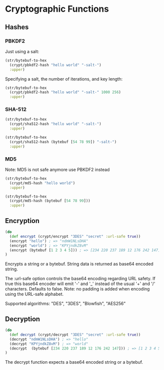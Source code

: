 # Cryptographic Functions


## Hashes

### PBKDF2

Just using a salt:

```clojure
(str/bytebuf-to-hex
  (crypt/pbkdf2-hash "hello world" "-salt-")
  :upper)
```

Specifying a salt, the number of iterations, and key length:

```clojure
(str/bytebuf-to-hex
  (crypt/pbkdf2-hash "hello world" "-salt-" 1000 256)
  :upper)
```


### SHA-512


```clojure
(str/bytebuf-to-hex
  (crypt/sha512-hash "hello world" "-salt-")
  :upper)
```

```clojure
(str/bytebuf-to-hex
  (crypt/sha512-hash (bytebuf [54 78 99]) "-salt-")
  :upper)
```


### MD5

Note: MD5 is not safe anymore use PBKDF2 instead

```clojure
(str/bytebuf-to-hex
  (crypt/md5-hash "hello world")
  :upper)
```

```clojure
(str/bytebuf-to-hex
  (crypt/md5-hash (bytebuf [54 78 99]))
  :upper)
```


## Encryption

```clojure
(do
  (def encrypt (crypt/encrypt "3DES" "secret" :url-safe true))
  (encrypt "hello") ; => "ndmW1NLsDHA"
  (encrypt "world") ; => "KPYjndkZ8vM"
  (encrypt (bytebuf [1 2 3 4 5])) ; => [234 220 237 189 12 176 242 147]
) 
```

Encrypts a string or a bytebuf. String data is returned as base64 encoded string.

The :url-safe option controls the base64 encoding regarding URL safety.
If true this base64 encoder will emit '-' and '_' instead of the usual 
'+' and '/' characters. Defaults to false.
Note: no padding is added when encoding using the URL-safe alphabet.

Supported algorithms: "DES", "3DES", "Blowfish", "AES256"


## Decryption

```clojure
(do
  (def decrypt (crypt/decrypt "3DES" "secret" :url-safe true))
  (decrypt "ndmW1NLsDHA") ; => "hello"
  (decrypt "KPYjndkZ8vM") ; => "world"
  (decrypt  (bytebuf [234 220 237 189 12 176 242 147])) ; => [1 2 3 4 5]
) 
```

The decrypt function expects a base64 encoded string or a bytebuf.

